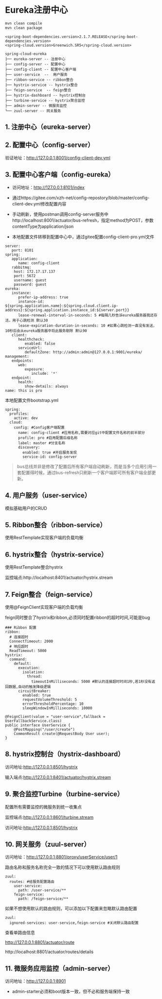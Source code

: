 # Eureka注册中心


```bash
mvn clean compile
mvn clean package
```

```
<spring-boot-dependencies.version>2.1.7.RELEASE</spring-boot-dependencies.version>
<spring-cloud.version>Greenwich.SR5</spring-cloud.version>
```

```
spring-cloud-eureka
├── eureka-server -- 注册中心
├── config-server -- 配置中心
├── config-client -- 配置中心客户端
├── user-service  --  用户服务
├── ribbon-service -- ribbon整合
├── hystrix-service -- hystrix整合
├── feign-service  -- feign整合
├── hystrix-dashboard -- hystrix控制台
├── turbine-service -- hystrix聚合监控
├── admin-server -- 微服务监控
└── zuul-server -- 网关服务
```



## 1.  注册中心（eureka-server）



## 2.  配置中心（config-server）

验证地址：http://127.0.0.1:8001/config-client-dev.yml



## 3.  配置中心客户端（config-eureka）

- 访问地址：http://127.0.0.1:8101/index

- 通过https://gitee.com/xzh-net/config-repostory/blob/master/config-client-dev.yml修改配置内容

- 手动刷新，使用postman调用config-server服务中http://localhost:8001/actuator/bus-refresh，指定method为POST，参数contentType为application/json

- 本地配置文件转移到配置中心中，通过gitee配置config-client-pro.yml文件
```
server:
   port: 8101
spring:
   application:
      name: config-client
   rabbitmq: 
    host: 172.17.17.137
    port: 5672
    username: guest
    password: guest
eureka:
   instance:
      prefer-ip-address: true
      instance-id: ${spring.application.name}:${spring.cloud.client.ip-address}:${spring.application.instance_id:${server.port}}
      lease-renewal-interval-in-seconds: 5 #每隔几秒告诉eureka服务器我还存活，用于心跳检测 默认30 
      lease-expiration-duration-in-seconds: 10 #如果心跳检测一直没有发送，10秒后会从eureka服务器中将此服务剔除 默认90
   client:
      healthcheck:
         enabled: false
      serviceUrl:
         defaultZone: http://admin:admin@127.0.0.1:9001/eureka/
management:
   endpoints:
      web:
         exposure:
            include: '*'
   endpoint:
      health:
         show-details: always
name: this is pro
```

本地配置文件bootstrap.yml
```
spring:
  profiles:
    active: dev
  cloud:
    config: #Config客户端配置
      name: config-client #应用名称,需要对应git中配置文件名称的前半部分
      profile: pro #启用配置后缀名称
      label: master #分支名称
      discovery:
        enabled: true #开启服务发现
        service-id: config-server
```

> bus总线并非是修改了配置后所有客户端自动刷新，而是当多个应用引用一套配置得时候，通过bus-refresh只刷新一个客户端即可所有客户端全部更新。



## 4.  用户服务（user-service）

模拟基础用户的CRUD



## 5.  Ribbon整合（ribbon-service）

使用RestTemplate实现客户端的负载均衡



## 6. hystrix整合（hystrix-service）

使用RestTemplate整合hystrix

监控端点:http://localhost:8401/actuator/hystrix.stream



## 7.  Feign整合（feign-service）

使用@FeignClient实现客户端的负载均衡

feign同时整合了hystrix和ribbon,必须同时配置ribbon的超时时间,可能是bug

```
### Ribbon 配置
ribbon:
  # 连接超时
  ConnectTimeout: 2000
  # 响应超时
  ReadTimeout: 5000
hystrix:
  command:
    default:
      execution:
        isolation:
          thread:
            timeoutInMilliseconds: 5000 #默认的连接超时时间1秒,若1秒没有返回数据,自动的触发降级逻辑
      circuitBreaker:
        enabled: true
        requestVolumeThreshold: 5
        errorThresholdPercentage: 10
        sleepWindowInMilliseconds: 10000
```

```
@FeignClient(value = "user-service",fallback = UserFallbackService.class)
public interface UserService {
    @PostMapping("/user/create")
    CommonResult create(@RequestBody User user);
}

```



## 8. hystrix控制台（hystrix-dashboard）

访问地址:http://127.0.0.1:8501/hystrix

输入端点:http://127.0.0.1:8401/actuator/hystrix.stream




## 9. 聚合监控Turbine（turbine-service）

配置所有需要监控的微服务到统一收集点

监控端点:http://127.0.0.1:8601/turbine.stream

访问地址:http://127.0.0.1:8501/hystrix



## 10. 网关服务（zuul-server）

访问地址：http://127.0.0.1:8801/proxy/userService/user/1

路由名称和服务名称完全一致的情况下可以使用默认路由规则

```
zuul:
  routes: #给服务配置路由
    user-service:
      path: /user-service/**
    feign-service:
      path: /feign-service/**

```

如果不想使用默认的路由规则，可以添加以下配置来忽略默认路由配置

```
zuul:
  ignored-services: user-service,feign-service #关闭默认路由配置
```

查看单路由信息

http://127.0.0.1:8801/actuator/route 

http://localhost:8801/actuator/routes/details




## 11. 微服务应用监控（admin-server）

访问地址：http://127.0.0.1:8901

- admin-starter必须和boot版本一致，但不必和服务端保持一致

